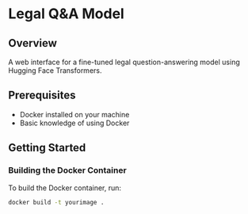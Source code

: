 # Legal Q&A Model

## Overview
A web interface for a fine-tuned legal question-answering model using Hugging Face Transformers.

## Prerequisites
- Docker installed on your machine
- Basic knowledge of using Docker

## Getting Started

### Building the Docker Container
To build the Docker container, run:
```bash
docker build -t yourimage .
